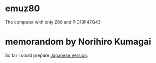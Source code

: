 # emuz80
The computer with only Z80 and PIC18F47Q43

# memorandom by Norihiro Kumagai

So far I could prepare [Japanese Version](./README_jp.md).

